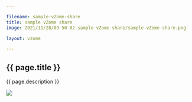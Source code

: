 ```yaml
---

filename: sample-vZome-share
title: sample vZome share
image: 2021/11/28/09-50-02-sample-vZome-share/sample-vZome-share.png

layout: vzome

---
```


## {{ page.title }}

{{ page.description }}

<vzome-viewer src="./{{ page.filename }}.vZome" style="width: 100%; height: 70vh;">
  <img src="./{{ page.filename }}.png"/>
</vzome-viewer>
